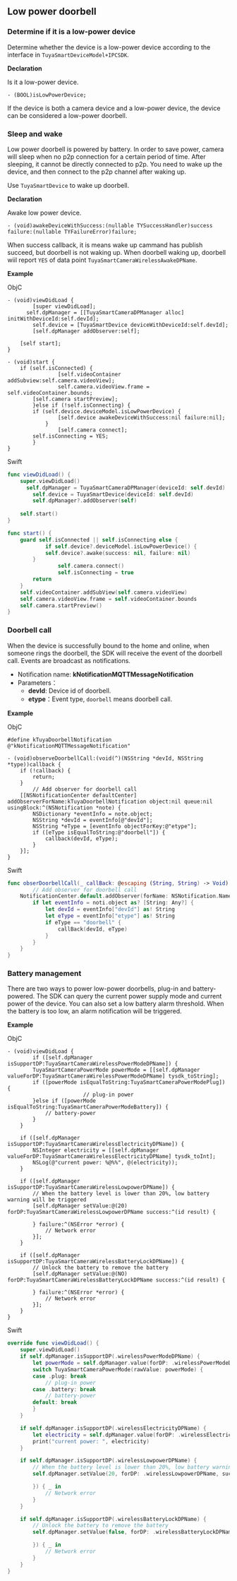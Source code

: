 ## Low power doorbell

### Determine if it is a low-power device

Determine whether the device is a low-power device according to the interface in `TuyaSmartDeviceModel+IPCSDK`.

**Declaration**

Is it a low-power device.

```objc
- (BOOL)isLowPowerDevice;
```

If the device is both a camera device and a low-power device, the device can be considered a low-power doorbell.

### Sleep and wake

Low power doorbell is powered by battery. In order to save power, camera will sleep when no p2p connection for a certain period of time. After sleeping, it cannot be directly connected to p2p. You need to wake up the device, and then connect to the p2p channel after waking up.

Use `TuyaSmartDevice` to wake up doorbell.

**Declaration**

Awake low power device.

```objc
- (void)awakeDeviceWithSuccess:(nullable TYSuccessHandler)success failure:(nullable TYFailureError)failure;
```

When success callback, it is means wake up cammand has publish succeed, but doorbell is not waking up. When doorbell waking up, doorbell wiil report `YES` of data point `TuyaSmartCameraWirelessAwakeDPName`.

**Example**

ObjC

```objc
- (void)viewDidLoad {
		[super viewDidLoad];
	  self.dpManager = [[TuyaSmartCameraDPManager alloc] initWithDeviceId:self.devId];
		self.device = [TuyaSmartDevice deviceWithDeviceId:self.devId];
		[self.dpManager addObserver:self];
  
  	[self start];
}

- (void)start {
  	if (self.isConnected) {
				[self.videoContainer addSubview:self.camera.videoView];
				self.camera.videoView.frame = self.videoContainer.bounds;
        [self.camera startPreview];
		}else if (!self.isConnecting) {
      	if (self.device.deviceModel.isLowPowerDevice) {
        		[self.device awakeDeviceWithSuccess:nil failure:nil];
    		}
				[self.camera connect];
      	self.isConnecting = YES;
		}
}
```

Swift

``` swift
func viewDidLoad() {
  	super.viewDidLoad()
	  self.dpManager = TuyaSmartCameraDPManager(deviceId: self.devId)
		self.device = TuyaSmartDevice(deviceId: self.devId)
		self.dpManager?.addObserver(self)
  
  	self.start()
}

func start() {
  	guard self.isConnected || self.isConnecting else {
	    	if self.device?.deviceModel.isLowPowerDevice() {
          	self.device?.awake(success: nil, failure: nil)
        }
				self.camera.connect()
				self.isConnecting = true
      	return
    }
    self.videoContainer.addSubView(self.camera.videoView)
    self.camera.videoView.frame = self.videoContainer.bounds
    self.camera.startPreview()
}
```

### Doorbell call

When the device is successfully bound to the home and online, when someone rings the doorbell, the SDK will receive the event of the doorbell call. Events are broadcast as notifications.

* Notification name: **kNotificationMQTTMessageNotification**
* Parameters：
  * **devId**: Device id of doorbell.
  * **etype**：Event type, ```doorbell``` means doorbell call.

**Example**

ObjC

```objc
#define kTuyaDoorbellNotification @"kNotificationMQTTMessageNotification"

- (void)observeDoorbellCall:(void(^)(NSString *devId, NSString *type))callback {
    if (!callback) {
        return;
    }
		// Add observer for doorbell call
    [[NSNotificationCenter defaultCenter] addObserverForName:kTuyaDoorbellNotification object:nil queue:nil usingBlock:^(NSNotification *note) {
        NSDictionary *eventInfo = note.object;
        NSString *devId = eventInfo[@"devId"];
        NSString *eType = [eventInfo objectForKey:@"etype"];
        if ([eType isEqualToString:@"doorbell"]) {
            callback(devId, eType);
        }
    }];
}
```

Swift

```swift
func obserDoorbellCall(_ callBack: @escaping (String, String) -> Void) {
		// Add observer for doorbell call
    NotificationCenter.default.addObserver(forName: NSNotification.Name(rawValue: "kNotificationMQTTMessageNotification"), object: nil, queue: nil) { (noti) in
        if let eventInfo = noti.object as? [String: Any?] {
            let devId = eventInfo["devId"] as! String
            let eType = eventInfo["etype"] as! String
            if eType == "doorbell" {
                callBack(devId, eType)
            }
        }
    }
}
```

### Battery management

There are two ways to power low-power doorbells, plug-in and battery-powered. The SDK can query the current power supply mode and current power of the device. You can also set a low battery alarm threshold. When the battery is too low, an alarm notification will be triggered.

**Example**

ObjC

```objc
- (void)viewDidLoad {
		if ([self.dpManager isSupportDP:TuyaSmartCameraWirelessPowerModeDPName]) {
        TuyaSmartCameraPowerMode powerMode = [[self.dpManager valueForDP:TuyaSmartCameraWirelessPowerModeDPName] tysdk_toString];
        if ([powerMode isEqualToString:TuyaSmartCameraPowerModePlug]) {
						// plug-in power
        }else if ([powerMode isEqualToString:TuyaSmartCameraPowerModeBattery]) {
            // battery-power
        }
    }
    
    if ([self.dpManager isSupportDP:TuyaSmartCameraWirelessElectricityDPName]) {
        NSInteger electricity = [[self.dpManager valueForDP:TuyaSmartCameraWirelessElectricityDPName] tysdk_toInt];
        NSLog(@"current power: %@%%", @(electricity));
    }
    
    if ([self.dpManager isSupportDP:TuyaSmartCameraWirelessLowpowerDPName]) {
        // When the battery level is lower than 20%, low battery warning will be triggered
        [self.dpManager setValue:@(20) forDP:TuyaSmartCameraWirelessLowpowerDPName success:^(id result) {
            
        } failure:^(NSError *error) {
            // Network error
        }];
    }
    
    if ([self.dpManager isSupportDP:TuyaSmartCameraWirelessBatteryLockDPName]) {
        // Unlock the battery to remove the battery
        [self.dpManager setValue:@(NO) forDP:TuyaSmartCameraWirelessBatteryLockDPName success:^(id result) {
            
        } failure:^(NSError *error) {
            // Network error
        }];
    }
}
```

Swift

```swift
override func viewDidLoad() {
    super.viewDidLoad()
    if self.dpManager.isSupportDP(.wirelessPowerModeDPName) {
        let powerMode = self.dpManager.value(forDP: .wirelessPowerModeDPName) as! String
        switch TuyaSmartCameraPowerMode(rawValue: powerMode) {
        case .plug: break
            // plug-in power
        case .battery: break
            // battery-power
        default: break
        }
    }

    if self.dpManager.isSupportDP(.wirelessElectricityDPName) {
        let electricity = self.dpManager.value(forDP: .wirelessElectricityDPName) as! Int
        print("current power: ", electricity)
    }

    if self.dpManager.isSupportDP(.wirelessLowpowerDPName) {
        // When the battery level is lower than 20%, low battery warning will be triggered
        self.dpManager.setValue(20, forDP: .wirelessLowpowerDPName, success: { _ in

        }) { _ in
            // Network error
        }
    }

    if self.dpManager.isSupportDP(.wirelessBatteryLockDPName) {
        // Unlock the battery to remove the battery
        self.dpManager.setValue(false, forDP: .wirelessBatteryLockDPName, success: { _ in

        }) { _ in
            // Network error
        }
    }
}
```


